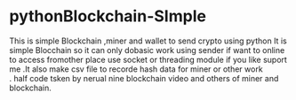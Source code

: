 # pythonBlockchain-SImple
This is simple Blockchain ,miner and wallet to send crypto using python
It is simple Blocchain so it can only dobasic work using sender if want to online to access fromother place use socket  or threading module
if you like suport me
.It also make csv file to recorde hash data for miner or other work  
. half code tsken by nerual nine blockchain video and others of miner and blockchain.
